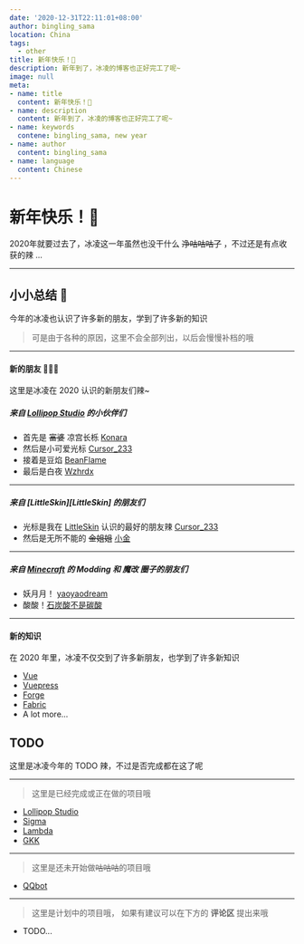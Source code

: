 ```yaml
---
date: '2020-12-31T22:11:01+08:00'
author: bingling_sama
location: China
tags:
  - other
title: 新年快乐！🎉
description: 新年到了，冰凌的博客也正好完工了呢~
image: null
meta: 
- name: title
  content: 新年快乐！🎉
- name: description
  content: 新年到了，冰凌的博客也正好完工了呢~
- name: keywords
  contene: bingling_sama, new year
- name: author
  content: bingling_sama
- name: language
  content: Chinese
---
```


#  新年快乐！🎉
2020年就要过去了，冰凌这一年虽然也没干什么 ~~净咕咕咕了~~ ，不过还是有点收获的辣 ...

---
## 小小总结 🚩
今年的冰凌也认识了许多新的朋友，学到了许多新的知识   
> 可是由于各种的原因，这里不会全部列出，以后会慢慢补档的哦
---
#### 新的朋友 👨‍👦‍👦
这里是冰凌在 2020 认识的新朋友们辣~

##### 来自 [Lollipop Studio][lollipop] 的小伙伴们
- 首先是 ~~富婆~~ 凉宫长栎 [Konara](https://blog.konara.best/)
- 然后是小可爱光标 [Cursor_233][cursor]
- 接着是豆焰 [BeanFlame](https://blog.beanflame.ml/)
- 最后是白夜 [Wzhrdx](https://www.wzhrdx.xyz/)
---

##### 来自 [LittleSkin][LittleSkin] 的朋友们
- 光标是我在 [LittleSkin][ls] 认识的最好的朋友辣 [Cursor_233][Cursor]
- 然后是无所不能的 ~~金姐姐~~ [小金](https://blog.xiaojin233.cn/)
---

##### 来自 [Minecraft](https://www.minecraft.net/zh-hans) 的 *Modding* 和 *魔改* 圈子的朋友们
- 妖月月！ [yaoyaodream]()
- 酸酸！[石炭酸不是碳酸]()
---

#### 新的知识
在 2020 年里，冰凌不仅交到了许多新朋友，也学到了许多新知识
- [Vue](https://vue3js.cn/)
- [Vuepress](https://vuepress.vuejs.org/zh/)
- [Forge](https://files.minecraftforge.net/)
- [Fabric](https://fabricmc.net/)
- A lot more...



## TODO
这里是冰凌今年的 TODO 辣，不过是否完成都在这了呢

---

> 这里是已经完成或正在做的项目哦
- [Lollipop Studio][lollipop]
- [Sigma]()
- [Lambda](https://github.com/bingling-sama/Lambda)
- [GKK](https://github.com/Geschichtlicher-Kampf-Kraft-GKK)
--- 
> 这里是还未开始做~~咕咕咕~~的项目哦
- [QQbot]()

---
> 这里是计划中的项目哦， 如果有建议可以在下方的 **评论区** 提出来哦
- TODO...


[ls]: https://www.littlesk.in/
[cursor]: https://cursor-s.top/
[lollipop]: https://www.lollipopstudio.cn/
